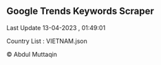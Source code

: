 

## Google Trends Keywords Scraper 
 
Last Update 13-04-2023 , 01:49:01

Country List :
VIETNAM.json



© Abdul Muttaqin 
